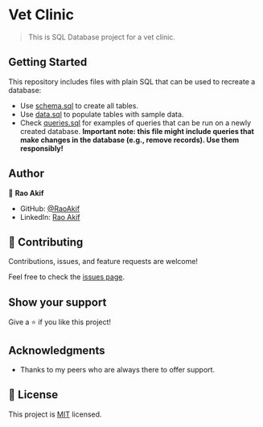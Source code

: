 # Vet Clinic

> This is SQL Database project for a vet clinic.


## Getting Started

This repository includes files with plain SQL that can be used to recreate a database:

- Use [schema.sql](./schema.sql) to create all tables.
- Use [data.sql](./data.sql) to populate tables with sample data.
- Check [queries.sql](./queries.sql) for examples of queries that can be run on a newly created database. **Important note: this file might include queries that make changes in the database (e.g., remove records). Use them responsibly!**


## Author

👤 **Rao Akif**

- GitHub: [@RaoAkif](https://github.com/RaoAkif)
- LinkedIn: [Rao Akif](https://www.linkedin.com/in/RaoAkif/)

## 🤝 Contributing

Contributions, issues, and feature requests are welcome!

Feel free to check the [issues page](https://github.com/RaoAkif/project-name/issues).

## Show your support

Give a ⭐️ if you like this project!

## Acknowledgments

- Thanks to my peers who are always there to offer support. 

## 📝 License

This project is [MIT](./LICENSE) licensed.
